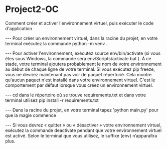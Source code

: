 # Project2-OC

Comment créer et activer l'environnement virtuel, puis exécuter le code d'application

--- Pour créer un environnement virtuel, dans la racine du projet, en votre terminal exécutez la commande python -m venv <environment name>  .

--- Pour activer l'environnement, exécutez source env/bin/activate  (si vous êtes sous Windows, la commande sera env/Scripts/activate.bat  ). 
    À ce stade, votre terminal ajoutera probablement le nom de votre environnement au début de chaque ligne de votre terminal.
    Si vous exécutez pip freeze, vous ne devriez maintenant pas voir de paquet répertorié. Cela montre qu'aucun paquet n'est installé dans votre environnement virtuel. 
    C'est le comportement par défaut lorsque vous créez un environnement virtuel.

--- cd dans le répertoire où se trouve requirements.txt et dans votre terminal utilisez pip install -r requirements.txt

--- Dans la racine du projet, en votre terminal tapez 'python main.py' pour que la magie commence

--- Si vous devrez « quitter » ou « désactiver » votre environnement virtuel, exécutez la commande deactivate  pendant que votre environnement virtuel est activé. 
Selon le terminal que vous utilisez, le suffixe (env)  n’apparaîtra plus.
